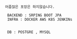 `어줍잖은 포장은 하지않습니다.`

```
 BACKEND : SRPING BOOT JPA
 INFRA : DOCKER AWS K8S JENKINs
 
 
 DB : POSTGRE , MYSQL     
```



 
 





